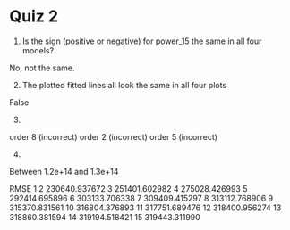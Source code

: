 # Quiz 2

1. Is the sign (positive or negative) for power_15 the same in all four models?

No, not the same.

2. The plotted fitted lines all look the same in all four plots

False

3. 

order 8 (incorrect)
order 2 (incorrect)
order 5 (incorrect)

4. 

Between 1.2e+14 and 1.3e+14

RMSE
1 
2  230640.937672
3  251401.602982
4  275028.426993
5  292414.695896
6  303133.706338 
7  309409.415297 
8  313112.768906
9  315370.831561
10 316804.376893
11 317751.689476
12 318400.956274
13 318860.381594
14 319194.518421
15 319443.311990